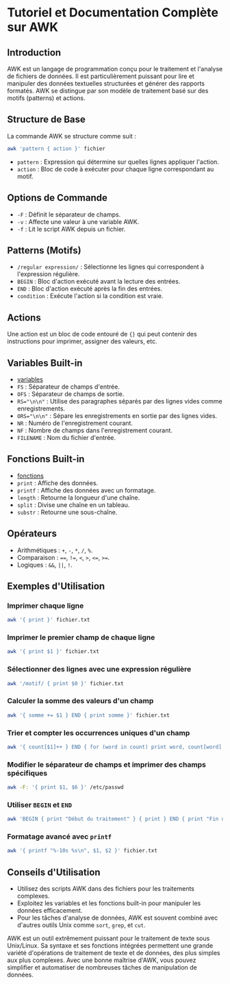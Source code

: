 # Tutoriel et Documentation Complète sur AWK

## Introduction

AWK est un langage de programmation conçu pour le traitement et l'analyse de fichiers de données. Il est particulièrement puissant pour lire et manipuler des données textuelles structurées et générer des rapports formatés. AWK se distingue par son modèle de traitement basé sur des motifs (patterns) et actions.

## Structure de Base

La commande AWK se structure comme suit :

```bash
awk 'pattern { action }' fichier
```

- `pattern` : Expression qui détermine sur quelles lignes appliquer l'action.
- `action` : Bloc de code à exécuter pour chaque ligne correspondant au motif.

## Options de Commande

- `-F` : Définit le séparateur de champs.
- `-v` : Affecte une valeur à une variable AWK.
- `-f` : Lit le script AWK depuis un fichier.

## Patterns (Motifs)

- `/regular expression/` : Sélectionne les lignes qui correspondent à l'expression régulière.
- `BEGIN` : Bloc d'action exécuté avant la lecture des entrées.
- `END` : Bloc d'action exécuté après la fin des entrées.
- `condition` : Exécute l'action si la condition est vraie.


## Actions

Une action est un bloc de code entouré de `{}` qui peut contenir des instructions pour imprimer, assigner des valeurs, etc.

## Variables Built-in

- [variables](02_RESSOURCES/Linux/langage/awk/variables.md)
- `FS` : Séparateur de champs d'entrée.
- `OFS` : Séparateur de champs de sortie.
- `RS="\n\n"` : Utilise des paragraphes séparés par des lignes vides comme enregistrements.
- `ORS="\n\n"` : Sépare les enregistrements en sortie par des lignes vides.
- `NR` : Numéro de l'enregistrement courant.
- `NF` : Nombre de champs dans l'enregistrement courant.
- `FILENAME` : Nom du fichier d'entrée.

## Fonctions Built-in

- [fonctions](fonctions.md)
- `print` : Affiche des données.
- `printf` : Affiche des données avec un formatage.
- `length` : Retourne la longueur d'une chaîne.
- `split` : Divise une chaîne en un tableau.
- `substr` : Retourne une sous-chaîne.

## Opérateurs

- Arithmétiques : `+`, `-`, `*`, `/`, `%`.
- Comparaison : `==`, `!=`, `<`, `>`, `<=`, `>=`.
- Logiques : `&&`, `||`, `!`.

## Exemples d'Utilisation

### Imprimer chaque ligne

```bash
awk '{ print }' fichier.txt
```

### Imprimer le premier champ de chaque ligne

```bash
awk '{ print $1 }' fichier.txt
```

### Sélectionner des lignes avec une expression régulière

```bash
awk '/motif/ { print $0 }' fichier.txt
```

### Calculer la somme des valeurs d'un champ

```bash
awk '{ somme += $1 } END { print somme }' fichier.txt
```

### Trier et compter les occurrences uniques d'un champ

```bash
awk '{ count[$1]++ } END { for (word in count) print word, count[word] }' fichier.txt | sort
```

### Modifier le séparateur de champs et imprimer des champs spécifiques

```bash
awk -F: '{ print $1, $6 }' /etc/passwd
```

### Utiliser `BEGIN` et `END`

```bash
awk 'BEGIN { print "Début du traitement" } { print } END { print "Fin du traitement" }' fichier.txt
```

### Formatage avancé avec `printf`

```bash
awk '{ printf "%-10s %s\n", $1, $2 }' fichier.txt
```

## Conseils d'Utilisation

- Utilisez des scripts AWK dans des fichiers pour les traitements complexes.
- Exploitez les variables et les fonctions built-in pour manipuler les données efficacement.
- Pour les tâches d'analyse de données, AWK est souvent combiné avec d'autres outils Unix comme `sort`, `grep`, et `cut`.

AWK est un outil extrêmement puissant pour le traitement de texte sous Unix/Linux. Sa syntaxe et ses fonctions intégrées permettent une grande variété d'opérations de traitement de texte et de données, des plus simples aux plus complexes. Avec une bonne maîtrise d'AWK, vous pouvez simplifier et automatiser de nombreuses tâches de manipulation de données.